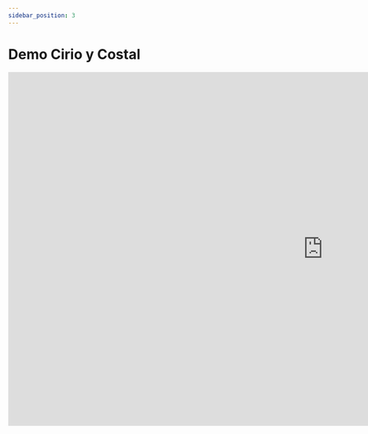 ```yaml
---
sidebar_position: 3
---
```


# Demo Cirio y Costal

<iframe width="1280" height="720" src="https://www.youtube.com/embed/quNfNjMIrCQ" title="Demo Cirio y Costal Harmony" frameborder="0" allow="accelerometer; autoplay; clipboard-write; encrypted-media; gyroscope; picture-in-picture; web-share" referrerpolicy="strict-origin-when-cross-origin" allowfullscreen></iframe>